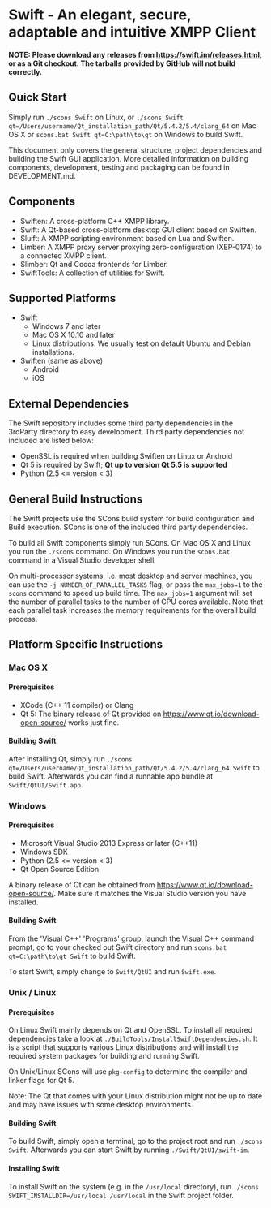# Swift - An elegant, secure, adaptable and intuitive XMPP Client

__NOTE: Please download any releases from https://swift.im/releases.html, or as a Git checkout. The tarballs provided by GitHub will not build correctly.__

## Quick Start
Simply run `./scons Swift` on Linux, or `./scons Swift qt=/Users/username/Qt_installation_path/Qt/5.4.2/5.4/clang_64` on Mac OS X or `scons.bat Swift qt=C:\path\to\qt` on Windows to build Swift.

This document only covers the general structure, project dependencies and building the Swift GUI application.
More detailed information on building components, development, testing and packaging can be found in DEVELOPMENT.md.

## Components
* Swiften: A cross-platform C++ XMPP library.
* Swift: A Qt-based cross-platform desktop GUI client based on Swiften.
* Sluift: A XMPP scripting environment based on Lua and Swiften.
* Limber: A XMPP proxy server proxying zero-configuration (XEP-0174) to a
connected XMPP client.
* Slimber: Qt and Cocoa frontends for Limber.
* SwiftTools: A collection of utilities for Swift.

## Supported Platforms
* Swift
    * Windows 7 and later
    * Mac OS X 10.10 and later
    * Linux distributions. We usually test on default Ubuntu and Debian installations.
* Swiften (same as above)
    * Android
    * iOS

## External Dependencies
The Swift repository includes some third party dependencies in the 3rdParty directory
to easy development. Third party dependencies not included are listed below:

* OpenSSL is required when building Swiften on Linux or Android
* Qt 5 is required by Swift; **Qt up to version Qt 5.5 is supported**
* Python (2.5 <= version < 3)

## General Build Instructions
The Swift projects use the SCons build system for build configuration and Build
execution. SCons is one of the included third party dependencies.

To build all Swift components simply run SCons. On Mac OS X and Linux you run the `./scons` command. On Windows you run the `scons.bat` command in a Visual Studio developer shell.

On multi-processor systems, i.e. most desktop and server machines, you can use the `-j NUMBER_OF_PARALLEL_TASKS` flag, or pass the `max_jobs=1` to the `scons` command to speed up build time. The `max_jobs=1` argument will set the number of parallel tasks to the number of CPU cores available. Note that each parallel task increases the memory requirements for the overall build process.

## Platform Specific Instructions
### Mac OS X
#### Prerequisites
- XCode (C++ 11 compiler) or Clang
- Qt 5: The binary release of Qt provided on https://www.qt.io/download-open-source/ works just fine.

#### Building Swift

After installing Qt, simply run `./scons qt=/Users/username/Qt_installation_path/Qt/5.4.2/5.4/clang_64 Swift` to build Swift. Afterwards you can find a runnable app bundle at `Swift/QtUI/Swift.app`.

### Windows
#### Prerequisites
- Microsoft Visual Studio 2013 Express or later (C++11)
- Windows SDK
- Python (2.5 <= version < 3)
- Qt Open Source Edition

A binary release of Qt can be obtained from https://www.qt.io/download-open-source/. Make sure it matches the Visual Studio version you have installed.

#### Building Swift

From the 'Visual C++' 'Programs' group, launch the Visual C++ command prompt, go to your checked out Swift directory and run `scons.bat qt=C:\path\to\qt Swift` to build Swift.

To start Swift, simply change to `Swift/QtUI` and run `Swift.exe`.

### Unix / Linux
#### Prerequisites
On Linux Swift mainly depends on Qt and OpenSSL.
To install all required dependencies take a look at `./BuildTools/InstallSwiftDependencies.sh`. It is a script that supports various Linux distributions and will install the required system packages for building and running Swift.

On Unix/Linux SCons will use `pkg-config` to determine the compiler and linker flags for Qt 5.

Note: The Qt that comes with your Linux distribution might not be up to date and may have issues with some desktop environments.

#### Building Swift
To build Swift, simply open a terminal, go to the project root and run `./scons Swift`. Afterwards you can start Swift by running `./Swift/QtUI/swift-im`.

#### Installing Swift
To install Swift on the system (e.g. in the `/usr/local` directory), run `./scons SWIFT_INSTALLDIR=/usr/local /usr/local` in the Swift project folder.
